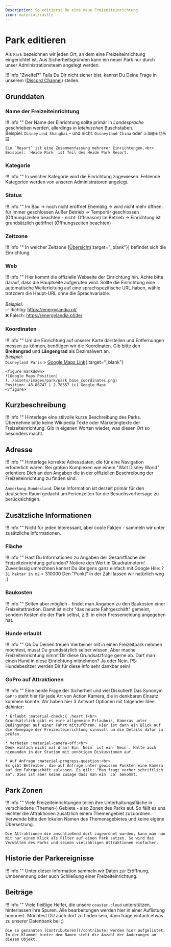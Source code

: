 ```yaml
---
Description: So editierst Du eine neue Freizeiteinrichtung.
icon: material/castle
---
```


# Park editieren

Als `Park` bezeichnen wir jeden Ort, an dem eine Freizeiteinrichtung eingerichtet ist. Aus Sicherheitsgründen kann ein neuer Park nur durch unser Administrationsteam angelegt werden.

!!! info "Zweifel?"
    Falls Du Dir nicht sicher bist, kannst Du Deine Frage in unserem ([Discord Channel](/contact/#discord)) stellen.

## Grunddaten

### Name der Freizeiteinrichtung

!!! info ""
    Der Name der Einrichtung sollte primär in *Landesprache* geschrieben werden, allerdings in *lateinischen* Buschstaben.<br>
    Beispiel: `Disneyland Shanghai` - und nicht: `Disneyland China` oder `上海迪士尼乐园`.

    Ein `Resort` ist eine Zusammenfassung mehrerer Einrichtungen.<br>
    Beispiel: `Heide Park` ist Teil des Heide Park Resort.

### Kategorie

!!! info ""
    In welcher Kategorie wird die Einrichtung zugewiesen. Fehlende Kategorien werden von unseren Administratoren angelegt.

### Status

!!! info ""
    Im Bau -> noch nicht eröffnet
    Ehemalig -> wird nicht mehr öffnen: für immer geschlossen
    Außer Betrieb -> Temporär geschlossen (Öffnungszeiten beachten - nicht: Offseason)
    Im Betrieb -> Einrichtung ist grundsätzlich geöffnet (Öffnungszeiten beachten)

### Zeitzone

!!! info ""
    In welcher Zeitzone ([Übersicht](https://www.zeitzonen.de/){:target="_blank"}) befindet sich die Einrichtung.

### Web

!!! info ""
    Hier kommt die offizielle Webseite der Einrichtung hin. Achte bitte darauf, dass die Hauptseite aufgerufen wird.
    Sollte die Einrichtung eine automatische Weiterleitung auf eine sprachspezifische URL haben, wähle trotzdem die Haupt-URL ohne die Sprachvariable.<br>
    <br>
    *Beispiel*:<br>
    :white_check_mark: Richtig: https://energylandia.pl/<br>
    :x: Falsch: https://energylandia.pl/de/

### Koordinaten

!!! info ""
    Um die Einrichtung auf unserer Karte darstellen und Entfernungen messen zu können, benötigen wir die Koordinaten.
    Gib bitte den **Breitengrad** und **Längengrad** als Dezimalwert an.
    <br>
    *Beispiel:*<br>
    `Disneyland Paris` > [Google Maps Link](https://goo.gl/maps/4x59PDUgHtNSNkdU8){:target="_blank"}

    <figure markdown>
    ![Google Maps Position](../assets/images/park/park_base_coordinates.png)
    Position: 48.86747 | 2.78357 (c) Google Maps
    </figure>

## Kurzbeschreibung

!!! info ""
    Hinterlege eine stilvolle kurze Beschreibung des Parks. Übernehme bitte keine Wikipedia Texte oder Marketingtexte der Freizeiteinrichtung. Gib in eigenen Worten wieder, was diesen Ort so besonders macht.

## Adresse

!!! info ""
    Hinterlege korrekte Adressdaten, die für eine Navigation erfoderlich wären. Bei großen Komplexen wie einem "Walt Disney World" orientiere Dich an den Angaben die in der offiziellen Beschreibung der Freizeiteinrichtung zu finden sind.

`Anmerkung Bundesland`: Diese Information ist derzeit primär für den deutschen Raum gedacht um Ferienzeiten für die Besuchsvorhersage zu berücksichtigen.

## Zusätzliche Informationen

!!! info ""
    Nicht für jeden Interessant, aber coole Fakten - sammeln wir unter zusätzliche Informationen.

### Fläche

!!! info ""
    Hast Du Informationen zu Angaben der Gesamtfläche der Freizeiteinrichtung gefunden? Notiere den Wert in Quadratmetern!
    Zuverlässig umrechnen kannst Du übrigens ganz einfach mit Google Hile: ? `31 hektar in m2` = 310000
    Den "Punkt" in der Zahl lassen wir natürlich weg ;)

### Baukosten

!!! info ""
    Selten aber möglich - findet man Angaben zu den Baukosten einer Freizeitattraktion. Damit ist nicht "das neuste Fahrgeschäft" gemeint, sondern Kosten die der Park selbst, z.B. in einer Pressemeldung angegeben hat.

### Hunde erlaubt

!!! info ""
    Ob Du Deinen treuen Vierbeiner mit in einen Freizeitpark nehmen möchtest, musst Du grundsätzlich selber wissen. Aber mache Freizeiteinrichtung nimmt Dir diese Grundsatzfrage gerne ab. Darf man einen Hund in diese Einrichtung mitnehmen? Ja oder Nein.
    PS: Hundebesitzer werden Dir für diese Info sehr dankbar sein!

### GoPro auf Attraktionen

!!! info ""
    Eine heikle Frage der Sicherheit und viel Diskutiert! Das Synonym `GoPro` steht hier für jede Art von Action Kamera, die in denkbaren Einsatz kommen könnte. Wir haben hier 3 Antwort Optionen mit folgender Idee dahinter:

    * Erlaubt :material-check:{ .heart }<br>
    Grundsätzlich gibt es eine allgemeine Erlaubnis, Kameras unter Bedingungen auf einer Fahrt mitzuführen. Hier ist dann ein Blick auf die Homepage der Freizeiteinrichtung sinnvoll um die Details dafür zu prüfen.

    * Verboten :material-camera-off:<br>
    Denk einfach nicht mal dran! Ein `Nein` ist ein `Nein`. Halte auch niemanden in der Station mit unnötigen Diskussionen auf.

    * Auf Anfrage :material-progress-question:<br>
    Es gibt Betreiber, die auf Anfrage unter gewissen Punkten eine Kamera auf dem Fahrgeschäft zulassen. Es gilt: "Man fragt vorher schriftlich an". Dies ist aber keine Zusage dass man ein `Ja` bekommt.

## Park Zonen

!!! info ""
    Viele Freizeiteinrichtungen teilen ihre Unterhaltungsfläche in verschiedene (Themen-) Gebiete - also Zonen des Parks auf. So fällt es uns leichter die Attraktionen zusätzlich einem Themengebiet zuzuordnen. Verwende bitte den lokalen Namen des Themensgebietes und keine eigene Übersetzung.

    Die Attraktionen die anschließend dort zugeordnet wurden, kann man nun mit nur einem Klick als Filter auf einen Park setzen. So wird das Verwalten des Parks und seinen vielzähligen Attraktionen einfacher.

## Historie der Parkereignisse

!!! info ""
    Unter dieser Information sammeln wir Daten zur Eröffnung, Umbenennung oder auch Schließung einer Freizeiteinrichtung.

## Beiträge

!!! info ""
    Viele fleißige Helfer, die unsere `coaster.cloud` unterstützen, hinterlassen ihre Spuren. Alle bearbeitungen werden hier in einer Auflistung honoriert. Möchtest DU auch dort zu finden sein, dann trage einfach etwas zu unserer Datenbank bei ;)

    Die so genannten [Contributoren](/contribute) werden hier aufgelistet. In der Klammer hinter dem Namen steht die Anzahl der Änderungen an diesem Objekt.

